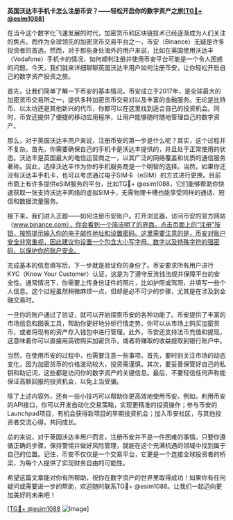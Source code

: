 **英国沃达丰手机卡怎么注册币安？——轻松开启你的数字资产之旅[[TG💪+ @esim1088](https://t.me/s/esim1088)]**

在当今这个数字化飞速发展的时代，加密货币和区块链技术已经逐渐成为人们关注的焦点。而作为全球领先的加密货币交易平台之一，币安（Binance）无疑是许多投资者的首选。然而，对于那些身处海外的用户来说，比如在英国使用沃达丰（Vodafone）手机卡的情况，如何顺利注册并使用币安平台可能是一个令人困惑的问题。今天，我们就来详细聊聊英国沃达丰用户如何注册币安，让你轻松开启自己的数字资产投资之旅。

首先，让我们简单了解一下币安的基本情况。币安成立于2017年，是全球最大的加密货币交易所之一，提供多种加密货币交易对以及丰富的金融服务。无论是比特币、以太坊还是其他新兴的代币，你都可以在这里找到适合自己的投资机会。同时，币安还提供了便捷的移动应用程序，让用户能够随时随地管理自己的数字资产。

那么，对于英国沃达丰用户来说，注册币安的第一步是什么呢？其实，这个过程并不复杂。首先，你需要确保自己的手机卡是沃达丰提供的，并且处于正常使用的状态。沃达丰是英国最大的电信运营商之一，以其广泛的网络覆盖和优质的通信服务著称。因此，选择沃达丰作为你的手机服务商是一个明智的选择。当然，如果你还没有沃达丰手机卡，也可以考虑通过电子SIM卡（eSIM）的方式进行更换。目前市面上有许多提供eSIM服务的平台，比如TG💪+ @esim1088，它们能够帮助你快速获取一张支持沃达丰网络的虚拟SIM卡，无需物理卡槽也能享受同样的通话、短信和数据流量服务。

接下来，我们进入正题——如何注册币安账户。打开浏览器，访问币安的官方网站（www.binance.com），你会看到一个简洁明了的界面。点击页面上的“注册”按钮，按照提示输入你的电子邮件地址和设置密码。这里需要注意的是，币安对账户安全非常重视，因此建议你设置一个包含大小写字母、数字以及特殊字符的强密码，以保护你的账户安全。

完成基本的信息填写后，下一步就是验证你的身份了。币安要求所有用户进行KYC（Know Your Customer）认证，这是为了遵守反洗钱法规并保障平台的安全性。通常情况下，你需要上传身份证件的照片，比如护照或驾照，并填写一些个人信息。这个过程虽然稍微麻烦一点，但却是必不可少的步骤，尤其是在涉及到金融交易时。

一旦你的账户通过了验证，就可以开始探索币安的各种功能了。币安提供了丰富的市场信息和图表工具，帮助你更好地分析行情走势。你可以从市场上购买加密货币，或者将现有的资产存入钱包中进行管理。此外，币安还支持法币充值和提现，这意味着你可以直接用英镑购买加密货币，或者将赚取的收益提取到银行账户中。

当然，在使用币安的过程中，也需要注意一些事项。首先，要时刻关注市场的动态变化，因为加密货币的价格波动较大，投资需谨慎。其次，要妥善保管好自己的私钥和助记词，这些都是访问你的数字资产的关键信息。最后，不要轻信任何声称能保证高额回报的投资机会，以免上当受骗。

除了上述内容外，还有一些小技巧可以帮助你更高效地使用币安。例如，利用币安的API接口，你可以开发自动化交易策略，实现更精准的投资操作；参与币安的Launchpad项目，有机会获得新项目的早期投资机会；加入币安社区，与其他投资者交流心得，共同成长。

总的来说，对于英国沃达丰用户而言，注册币安并不是一件困难的事情。只要你遵循正确的步骤，保持警惕并做好风险管理，就能在这个充满机遇的领域中找到属于自己的位置。记住，币安不仅仅是一个交易平台，它更是一个连接全球投资者的桥梁，为每个人提供了实现财务自由的可能性。

希望这篇文章能对你有所帮助，祝你在数字资产的世界里取得成功！如果你有任何疑问或需要进一步的帮助，欢迎随时联系TG💪+ @esim1088。让我们一起迈向更加美好的未来吧！

[[TG💪+ @esim1088](https://t.me/s/esim1088) ![Image](https://i.postimg.cc/4NQfJmqS/Snipaste-2025-05-13-00-14-12.png)]